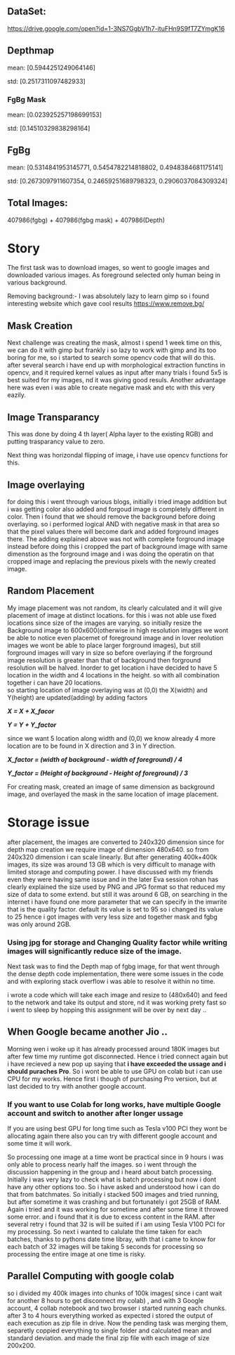 
## DataSet:
https://drive.google.com/open?id=1-3NS7GgbV1h7-ituFHn9S9fT7ZYmgK16

## Depthmap

mean: [0.5944251249064146] 

std: [0.2517311097482933]

### FgBg Mask

mean: [0.023925257198699153] 

std: [0.14510329838298164]

## FgBg

mean: [0.5314841953145771, 0.5454782214818802, 0.4948384681175141] 

std: [0.2673097911607354, 0.24659251689798323, 0.2906037084309324]

## Total Images:

407986(fgbg) + 407986(fgbg mask) + 407986(Depth)

Story
===========================================================================================================

The first task was to download images, so went to google images and downloaded various images. As foreground selected only human being in various background.

Removing background:- I was absolutely lazy to learn gimp so i found interesting website which gave cool results https://www.remove.bg/

## Mask Creation
Next challenge was creating the mask, almost i spend 1 week time on this, we can do it with gimp but frankly i so lazy to work with gimp and its too boring for me, so i started to search some opencv code that will do this. after several search i have end up with morphological extraction functins in opencv, and it required kernel values as input after many trials i found 5x5 is best suited for my images, nd it was giving good resuls. Another advantage here was even i was able to create negative mask and etc with this very eazily.

## Image Transparancy
This was done by doing 4 th layer( Alpha layer to the existing RGB) and putting trasparancy value to zero.

Next thing was horizondal flipping of image, i have use opencv functions for this. 

## Image overlaying 
for doing this i went through various blogs, initially i tried image addition but i was getting color also added and forgoud image is completely different in color. Then i found that we should remove the background before doing overlaying. so i performed logical AND with negative mask in that area so that the pixel values there will become dark and added forground images there. The adding explained above was not with complete forground image instead before doing this i cropped the part of background image with same dimenstion as the forground image and i was doing the operatin on that cropped image and replacing the previous pixels with the newly created image.

## Random Placement
My image placement was not random, its clearly calculated and it will give placement of image at distinct locations. for this i was not able use fixed locations since size of the images are varying. so initially resize the Background image to 600x600(otherwise in high resolution images we wont be able to notice even placemet of foreground image and in lover reolution images we wont be able to place larger forground images), but still forground images will vary in size so before overlaying if the forground image resolution is greater than that of background then forground resolution will be halved. Inorder to get location i have decided to have 5 location in the width and 4 locations in the height. so with all combination together i can have 20 locations.  
so starting location of image overlaying was at (0,0) the X(width) and Y(height) are updated(adding) by adding factors

 ***X = X + X_facor***
 
 ***Y = Y + Y_factor***
  
  since we want 5 location along width and (0,0) we know already 4 more location are to be found in X direction and 3 in Y direction.
  
  ***X_factor = (width of background - width of foreground) / 4***
  
  ***Y_factor = (Height of background - Height of foreground) / 3***
  
  
For creating mask, created an image of same dimension as background image, and overlayed the mask in the same location of image placement.

# Storage issue
after placement, the images are converted to 240x320 dimension since for depth map creation we require image of dimension 480x640. so from 240x320 dimension i can scale linearly. But after generating 400k+400k images, its size was around 13 GB which is very difficult to manage with limited storage and computing power. I have discussed with my friends even they were having same issue and in the later Eva session rohan has clearly explained the size used by PNG and JPG format so that reduced my size of data to some extend. but still it was around 6 GB, on searching in the internet i have found one more parameter that we can specify in the imwrite that is the quality factor. default its value is set to 95 so i changed its value to 25 hence i got images with very less size and together mask and fgbg was only around 2GB.

### Using jpg for storage and Changing Quality factor while writing images will significantly reduce size of the image.

Next task was to find the Depth map of fgbg image, for that went through the dense depth code implementation, there were some issues in the code and with exploring stack overflow i was able to resolve it within no time.

i wrote a code which will take each image and resize to (480x640) and feed to the network and take its output and store, nd it was working prety fast so i went to sleep by hopping this assignment will be over by next day ..

## When Google became another Jio ..
Morning wen i woke up it has already processed around 180K images but after few time my runtime got disconnected. Hence i tried connect again but i have recieved a new pop up saying that **i have exceeded the ussage and i should puraches Pro**.
So i wont be able to use GPU on colab but i can use CPU for my works. Hence first i though of purchasing Pro version, but at last decided to try with another google account. 
### If you want to use Colab for long works, have multiple Google account and switch to another after longer ussage
If you are using best GPU for long time such as Tesla v100 PCI they wont be allocating again there also you can try with different google account and some time it will work.

So processing one image at a time wont be practical since in 9 hours i was only able to process nearly half the images. so i went through the discussion happening in the group and i heard about batch processing. Initially i was very lazy to check what is batch processing but now i dont have any other options too. So i have asked and understood how i can do that from batchmates. So initially i stacked 500 images and tried running, but after sometime it was crashing and but fortunately i got 25GB of RAM. Again i tried and it was working for sometime and after some time it throwed some error. and i found that it is due to excess content in the RAM. after several retry i  found that 32 is will be suited if i am using Tesla V100 PCI for my processing. So next i wanted to calulate the time taken for each batches, thanks to pythons date time libray, with that i came to know for each batch of 32 images will be taking 5 seconds for processing so processing the entire image at one time is risky.

## Parallel Computing with google colab
so i divided my 400k images into chunks of 100k images( since i cant wait for another 8 hours to get disconnect my colab) , and with 3 Google account, 4 collab notebook and two browser i started running each chunks. after 3 to 4 hours everything worked as expected i stored the output of each execution as zip file in drive. Now the pending task was merging them, separetly coppied everything to single folder and calculated mean and standard deviation. and made the final zip file with each image of size 200x200. 




